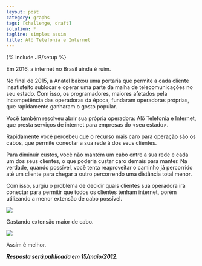 ```yaml
---
layout: post
category: graphs
tags: [challenge, draft]
solution: *
tagline: simples assim
title: Alô Telefonia e Internet
---
```

{% include JB/setup %}

Em 2016, a internet no Brasil ainda é ruim.

No final de 2015, a Anatel baixou uma portaria que permite a cada cliente 
insatisfeito sublocar e operar uma parte da malha de telecomunicações no seu estado.
Com isso, os programadores, maiores afetados pela incompetência das operadoras
da época, fundaram operadoras próprias, que rapidamente ganharam o gosto popular.

Você também resolveu abrir sua própria operadora: Alô Telefonia e Internet, que
presta serviços de internet para empresas do &lt;seu estado&gt;.

Rapidamente você percebeu que o recurso mais caro para operação são os cabos, 
que permite conectar a sua rede à dos seus clientes.

Para diminuir custos, você não mantém um cabo entre a sua rede e cada um 
dos seus clientes, o que poderia custar caro demais para manter. Na verdade, 
quando possível, você tenta reaproveitar o caminho já percorrido até um cliente
para chegar a outro percorrendo uma distância total menor.

Com isso, surgiu o problema de decidir quais clientes sua operadora irá conectar
para permitir que todos os clientes tenham internet, porém utilizando a menor
extensão de cabo possível.

<div class="pic">
    <img src="{{ BASE_PATH }}/imgs/ola-bad.png"/>
    <p>Gastando extensão maior de cabo.</p>
</div>

<div class="pic">
    <img src="{{ BASE_PATH }}/imgs/ola-good.png"/>
    <p>Assim é melhor.</p>
</div>


_**Resposta será publicada em 15/maio/2012.**_

